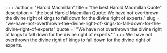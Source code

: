 +++
author = "Harold Macmillan"
title = "the best Harold Macmillan Quote"
description = "the best Harold Macmillan Quote: We have not overthrown the divine right of kings to fall down for the divine right of experts."
slug = "we-have-not-overthrown-the-divine-right-of-kings-to-fall-down-for-the-divine-right-of-experts"
quote = '''We have not overthrown the divine right of kings to fall down for the divine right of experts.'''
+++
We have not overthrown the divine right of kings to fall down for the divine right of experts.
